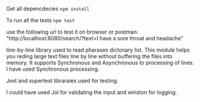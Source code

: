 Get all depencdecies
`npm install`

To run all the tests
`npm test`

use the following url to test it on browser or postman:
"http://localhost:8080/search/?text=I have a sore throat and headache"

line-by-line library used to read pharases dictonary list. This module helps you reding large text files line by line without buffering the files into memory. It supports Synchronous and Asynchronous to processing of lines. I have used Synchronous processing.

Jest and supertest libraraies used for testing.

I could have used Joi for validating the input and winston for logging.
